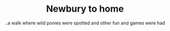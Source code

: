 ---
layout: post
title: "Newbury to home"
subtitle: "..a walk where wild ponies were spotted and other fun and games were had"
tags: walk photos
---
